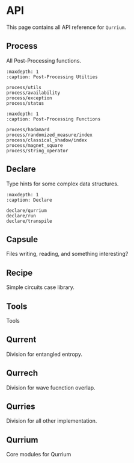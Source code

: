 # API

This page contains all API reference for `Qurrium`.

## Process

All Post-Processing functions.

```{toctree}
:maxdepth: 1
:caption: Post-Processing Utilties

process/utils
process/availability
process/exception
process/status

```

```{toctree}
:maxdepth: 1
:caption: Post-Processing Functions

process/hadamard
process/randomized_measure/index
process/classical_shadow/index
process/magnet_square
process/string_operator

```

## Declare

Type hints for some complex data structures.

```{toctree}
:maxdepth: 1
:caption: Declare

declare/qurrium
declare/run
declare/transpile

```

## Capsule

Files writing, reading, and something interesting?

<!-- ```{eval-rst}
.. automodule:: qurry.capsule
:members:
``` -->

## Recipe

Simple circuits case library.

<!-- ```{eval-rst}
.. automodule:: qurry.recipe
:members:
``` -->

## Tools

Tools

<!-- ```{eval-rst}
.. automodule:: qurry.tools
:members:
``` -->

## Qurrent

Division for entangled entropy.

<!-- ```{eval-rst}
.. automodule:: qurry.qurrent
:members:
``` -->

## Qurrech

Division for wave fucnction overlap.

<!-- ```{eval-rst}
.. automodule:: qurry.qurrech
:members:
``` -->

## Qurries

Division for all other implementation.

<!-- ```{eval-rst}
.. automodule:: qurry.qurries
:members:
``` -->

## Qurrium

Core modules for Qurrium

<!-- ```{eval-rst}
.. automodule:: qurry.qurrium
:members:
``` -->
